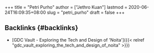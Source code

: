 +++
title = "Petri Purho"
author = ["Jethro Kuan"]
lastmod = 2020-06-24T16:09:35+08:00
slug = "petri_purho"
draft = false
+++

## Backlinks {#backlinks}

- [GDC Vault - Exploring the Tech and Design of 'Noita']({{< relref "gdc_vault_exploring_the_tech_and_design_of_noita" >}})
